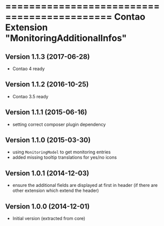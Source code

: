 ============================================
Contao Extension "MonitoringAdditionalInfos"
============================================

Version 1.1.3 (2017-06-28)
--------------------------
- Contao 4 ready

Version 1.1.2 (2016-10-25)
--------------------------
- Contao 3.5 ready

Version 1.1.1 (2015-06-16)
--------------------------
- setting correct composer plugin dependency

Version 1.1.0 (2015-03-30)
--------------------------
- using `MonitoringModel` to get monitoring entries
- added missing tooltip translations for yes/no icons

Version 1.0.1 (2014-12-03)
--------------------------
- ensure the additional fields are displayed at first in header (if there are other extension which extend the header)

Version 1.0.0 (2014-12-01)
--------------------------
- Initial version (extracted from core)